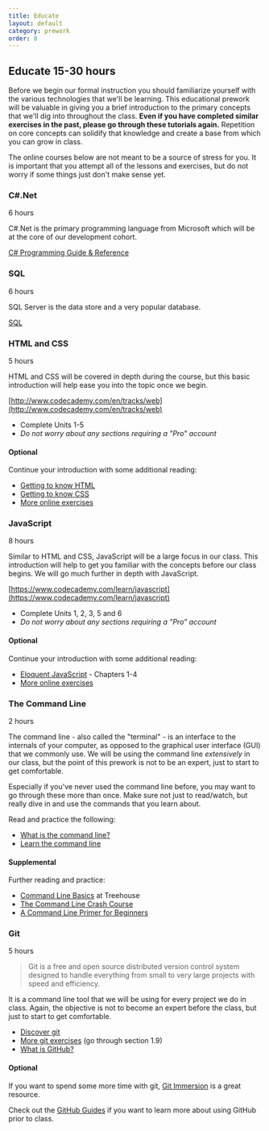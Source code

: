 ```yaml
---
title: Educate
layout: default
category: prework
order: 8
---
```


## Educate <time class='estimate'>15-30 hours</time>

Before we begin our formal instruction you should familiarize yourself with the various technologies that we'll be learning. This educational prework will be valuable in giving you a brief introduction to the primary concepts that we'll dig into throughout the class. **Even if you have completed similar exercises in the past, please go through these tutorials again.** Repetition on core concepts can solidify that knowledge and create a base from which you can grow in class.

The online courses below are not meant to be a source of stress for you. It is important that you attempt all of the lessons and exercises, but do not worry if some things just don't make sense yet.

<nav class='toc'></nav>

### C#.Net

<time class='estimate'>6 hours</time>

C#.Net is the primary programming language from Microsoft which will be at the core of our development cohort.

[C# Programming Guide & Reference](https://msdn.microsoft.com/en-us/library/kx37x362.aspx)

### SQL

<time class='estimate'>6 hours</time>

SQL Server is the data store and a very popular database.

[SQL](https://msdn.microsoft.com/library/mt590198.aspx)

### HTML and CSS

<time class='estimate'>5 hours</time>

HTML and CSS will be covered in depth during the course, but this basic introduction will help ease you into the topic once we begin.

[http://www.codecademy.com/en/tracks/web](http://www.codecademy.com/en/tracks/web)

* Complete Units 1-5
* _Do not worry about any sections requiring a "Pro" account_

#### Optional

Continue your introduction with some additional reading:

* [Getting to know HTML](http://learn.shayhowe.com/html-css/getting-to-know-html/)
* [Getting to know CSS](http://learn.shayhowe.com/html-css/getting-to-know-css/)
* [More online exercises](https://www.codeschool.com/courses/front-end-foundations)

### JavaScript

<time class='estimate'>8 hours</time>

Similar to HTML and CSS, JavaScript will be a large focus in our class. This introduction will help to get you familiar with the concepts before our class begins. We will go much further in depth with JavaScript.

[https://www.codecademy.com/learn/javascript](https://www.codecademy.com/learn/javascript)

* Complete Units 1, 2, 3, 5 and 6
* _Do not worry about any sections requiring a "Pro" account_

#### Optional

Continue your introduction with some additional reading:

* [Eloquent JavaScript](http://eloquentjavascript.net/) - Chapters 1-4
* [More online exercises](http://javascript-roadtrip.codeschool.com/levels/1/challenges/1)

### The Command Line

<time class='estimate'>2 hours</time>

The command line - also called the "terminal" - is an interface to the internals of your computer, as opposed to the graphical user interface (GUI) that we commonly use. We will be using the command line _extensively_ in our class, but the point of this prework is not to be an expert, just to start to get comfortable.

Especially if you've never used the command line before, you may want to go through these more than once. Make sure not just to read/watch, but really dive in and use the commands that you learn about.

Read and practice the following:

* [What is the command line?](https://www.davidbaumgold.com/tutorials/command-line/#what-is-the-command-line?)
* [Learn the command line](https://www.codecademy.com/learn/learn-the-command-line)

#### Supplemental

Further reading and practice:

* [Command Line Basics](http://blog.teamtreehouse.com/command-line-basics) at Treehouse
* [The Command Line Crash Course](http://cli.learncodethehardway.org/book/)
* [A Command Line Primer for Beginners](http://lifehacker.com/5633909/who-needs-a-mouse-learn-to-use-the-command-li…)

### Git

<time class='estimate'>5 hours</time>

> Git is a free and open source distributed version control system designed to handle everything from small to very large projects with speed and efficiency.

It is a command line tool that we will be using for every project we do in class. Again, the objective is not to become an expert before the class, but just to start to get comfortable.

* [Discover git](https://www.codeschool.com/courses/try-git)
* [More git exercises](https://try.github.io/levels/1/challenges/1) (go through section 1.9)
* [What is GitHub?](http://www.howtogeek.com/180167/htg-explains-what-is-github-and-what-do-geeks-use-it-for/)

#### Optional

If you want to spend some more time with git, [Git Immersion](http://gitimmersion.com/) is a great resource.

Check out the [GitHub Guides](https://guides.github.com/) if you want to learn more about using GitHub prior to class.


